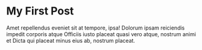 # My First Post

Amet repellendus eveniet sit at tempore, ipsa! Dolorum ipsam reiciendis impedit corporis atque Officiis iusto placeat quasi vero atque, nostrum animi et Dicta qui placeat minus eius ab, nostrum placeat.

